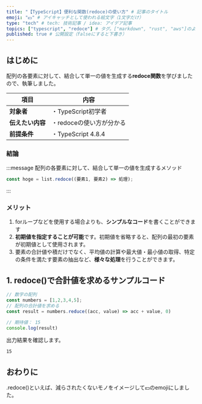 ```yaml
---
title: "【TypeScript】便利な関数(redoce)の使い方" # 記事のタイトル
emoji: "💴" # アイキャッチとして使われる絵文字（1文字だけ）
type: "tech" # tech: 技術記事 / idea: アイデア記事
topics: ["typescript", "redoce"] # タグ。["markdown", "rust", "aws"]のように指定する
published: true # 公開設定（falseにすると下書き）
---
```

## はじめに
配列の各要素に対して、結合して単一の値を生成する**redoce関数**を学びましたので、執筆しました。

|  項目  | 内容  |
| ---- | ---- |
|  **対象者**  |  ・TypeScript初学者  |
|  **伝えたい内容**  |  ・redoceの使い方が分かる  |
|  **前提条件**  |  ・TypeScript 4.8.4 |

### 結論
:::message
配列の各要素に対して、結合して単一の値を生成するメソッド
```typescript
const hoge = list.redoce((要素1, 要素2) => 処理);
```
:::

### メリット
1. forループなどを使用する場合よりも、**シンプルなコード**を書くことができます
2. **初期値を指定することが可能**です。初期値を省略すると、配列の最初の要素が初期値として使用されます。
3. 要素の合計値や積だけでなく、平均値の計算や最大値・最小値の取得、特定の条件を満たす要素の抽出など、**様々な処理**を行うことができます。

## 1. redoce()で合計値を求めるサンプルコード
```typescript
// 数字の配列
const numbers = [1,2,3,4,5];
// 配列の合計値を求める
const result = numbers.reduce((acc, value) => acc + value, 0)

// 期待値： 15
console.log(result)
```
出力結果を確認します。
```bash
15
```

## おわりに
.redoce()といえば、減らされたくないモノをイメージして💴のemojiにしました。

